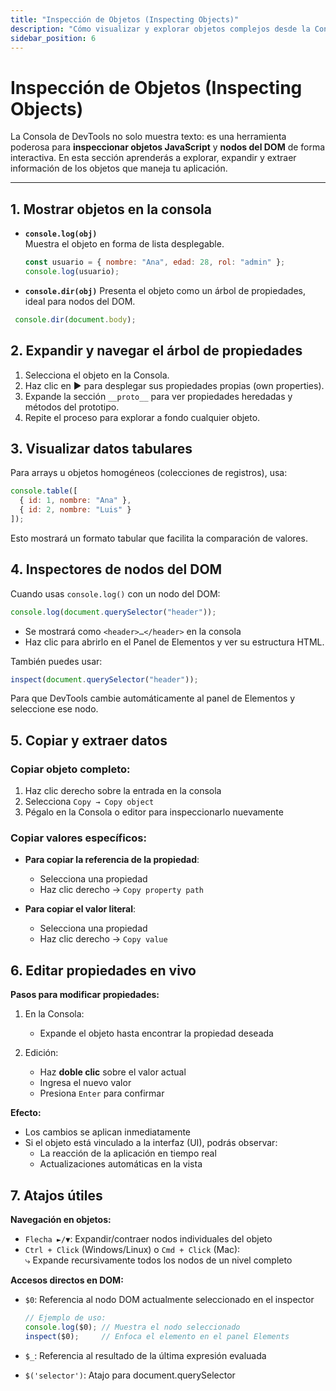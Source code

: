 ```yaml
---
title: "Inspección de Objetos (Inspecting Objects)"
description: "Cómo visualizar y explorar objetos complejos desde la Consola de DevTools"
sidebar_position: 6
---
```


# Inspección de Objetos (Inspecting Objects)

La Consola de DevTools no solo muestra texto: es una herramienta poderosa para **inspeccionar objetos JavaScript** y **nodos del DOM** de forma interactiva. En esta sección aprenderás a explorar, expandir y extraer información de los objetos que maneja tu aplicación.

---

## 1. Mostrar objetos en la consola

- **`console.log(obj)`**  
  Muestra el objeto en forma de lista desplegable.  
  ```js
  const usuario = { nombre: "Ana", edad: 28, rol: "admin" };
  console.log(usuario);
   ```
- **`console.dir(obj)`** 
  Presenta el objeto como un árbol de propiedades, ideal para nodos del DOM.

 ```js
  console.dir(document.body);

   ```
## 2. Expandir y navegar el árbol de propiedades

1. Selecciona el objeto en la Consola.
2. Haz clic en ▶️ para desplegar sus propiedades propias (own properties).
3. Expande la sección `__proto__` para ver propiedades heredadas y métodos del prototipo.
4. Repite el proceso para explorar a fondo cualquier objeto.

## 3. Visualizar datos tabulares

Para arrays u objetos homogéneos (colecciones de registros), usa:

```javascript
console.table([
  { id: 1, nombre: "Ana" },
  { id: 2, nombre: "Luis" }
]);
```
Esto mostrará un formato tabular que facilita la comparación de valores.

## 4. Inspectores de nodos del DOM

Cuando usas `console.log()` con un nodo del DOM:

```javascript
console.log(document.querySelector("header"));
```
- Se mostrará como `<header>…</header>` en la consola
- Haz clic para abrirlo en el Panel de Elementos y ver su estructura HTML.

También puedes usar:

```javascript
inspect(document.querySelector("header"));
```
Para que DevTools cambie automáticamente al panel de Elementos y seleccione ese nodo.

## 5. Copiar y extraer datos

### Copiar objeto completo:
1. Haz clic derecho sobre la entrada en la consola
2. Selecciona `Copy → Copy object`
3. Pégalo en la Consola o editor para inspeccionarlo nuevamente

### Copiar valores específicos:
- **Para copiar la referencia de la propiedad**:
  - Selecciona una propiedad
  - Haz clic derecho → `Copy property path`
  
- **Para copiar el valor literal**:
  - Selecciona una propiedad  
  - Haz clic derecho → `Copy value`
  
## 6. Editar propiedades en vivo

**Pasos para modificar propiedades:**

1. En la Consola:
   - Expande el objeto hasta encontrar la propiedad deseada
   
2. Edición:
   - Haz **doble clic** sobre el valor actual
   - Ingresa el nuevo valor
   - Presiona `Enter` para confirmar

**Efecto:**
- Los cambios se aplican inmediatamente
- Si el objeto está vinculado a la interfaz (UI), podrás observar:
  - La reacción de la aplicación en tiempo real
  - Actualizaciones automáticas en la vista

## 7. Atajos útiles

**Navegación en objetos:**
- `Flecha ►/▼`: Expandir/contraer nodos individuales del objeto
- `Ctrl + Click` (Windows/Linux) o `Cmd + Click` (Mac):  
  ⤷ Expande recursivamente todos los nodos de un nivel completo

**Accesos directos en DOM:**
- `$0`: Referencia al nodo DOM actualmente seleccionado en el inspector
  ```javascript
  // Ejemplo de uso:
  console.log($0); // Muestra el nodo seleccionado
  inspect($0);     // Enfoca el elemento en el panel Elements
  ```
- `$_`: Referencia al resultado de la última expresión evaluada

- `$('selector')`: Atajo para document.querySelector




